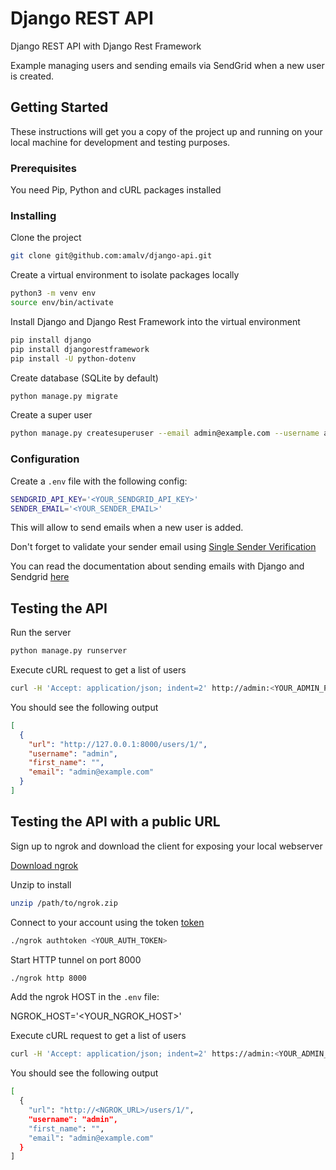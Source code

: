 # Django REST API

Django REST API with Django Rest Framework

Example managing users and sending emails via SendGrid when a new user is created.

## Getting Started

These instructions will get you a copy of the project up and running on your local machine for development and testing purposes.

### Prerequisites

You need Pip, Python and cURL packages installed

### Installing

Clone the project

```bash
git clone git@github.com:amalv/django-api.git
```

Create a virtual environment to isolate packages locally

```bash
python3 -m venv env
source env/bin/activate
```

Install Django and Django Rest Framework into the virtual environment

```bash
pip install django
pip install djangorestframework
pip install -U python-dotenv
```

Create database (SQLite by default)

```bash
python manage.py migrate
```

Create a super user

```bash
python manage.py createsuperuser --email admin@example.com --username admin
```

### Configuration

Create a `.env` file with the following config:

```bash
SENDGRID_API_KEY='<YOUR_SENDGRID_API_KEY>'
SENDER_EMAIL='<YOUR_SENDER_EMAIL>'
```

This will allow to send emails when a new user is added.

Don't forget to validate your sender email using [Single Sender Verification](https://sendgrid.com/docs/ui/sending-email/sender-verification/)

You can read the documentation about sending emails with Django and Sendgrid [here](https://www.twilio.com/blog/using-twilio-sendgrid-send-emails-python-django)

## Testing the API

Run the server

```bash
python manage.py runserver
```

Execute cURL request to get a list of users

```bash
curl -H 'Accept: application/json; indent=2' http://admin:<YOUR_ADMIN_PASSWORD>@127.0.0.1:8000/users/
```

You should see the following output

```json
[
  {
    "url": "http://127.0.0.1:8000/users/1/",
    "username": "admin",
    "first_name": "",
    "email": "admin@example.com"
  }
]
```

## Testing the API with a public URL

Sign up to ngrok and download the client for exposing your local webserver

[Download ngrok](https://ngrok.com/download)

Unzip to install

```bash
unzip /path/to/ngrok.zip
```

Connect to your account using the token
[token](https://dashboard.ngrok.com/auth/your-authtoken)

```bash
./ngrok authtoken <YOUR_AUTH_TOKEN>
```

Start HTTP tunnel on port 8000

```bash
./ngrok http 8000
```

Add the ngrok HOST in the `.env` file:

NGROK_HOST='<YOUR_NGROK_HOST>'

Execute cURL request to get a list of users

```bash
curl -H 'Accept: application/json; indent=2' https://admin:<YOUR_ADMIN_PASSWORD>@<NGROK_HOST>/users/
```

You should see the following output

```bash
[
  {
    "url": "http://<NGROK_URL>/users/1/",
    "username": "admin",
    "first_name": "",
    "email": "admin@example.com"
  }
]
```
